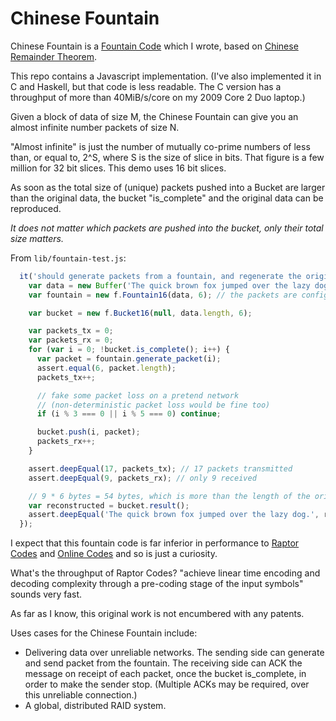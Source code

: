 Chinese Fountain
================

Chinese Fountain is a [Fountain Code](https://en.wikipedia.org/wiki/Fountain_code) which I wrote, based on [Chinese Remainder Theorem](https://en.wikipedia.org/wiki/Chinese_remainder_theorem).

This repo contains a Javascript implementation.  (I've also implemented it in C and Haskell, but that code is less readable.  The C version has a throughput of more than 40MiB/s/core on my 2009 Core 2 Duo laptop.)

Given a block of data of size M, the Chinese Fountain can give you an almost infinite number packets of size N.

"Almost infinite" is just the number of mutually co-prime numbers of less than, or equal to, 2^S, where S is the size of slice in bits.  That figure is a few million for 32 bit slices.  This demo uses 16 bit slices.

As soon as the total size of (unique) packets pushed into a Bucket are larger than the original data, the bucket "is_complete" and the original data can be reproduced.

*It does not matter which packets are pushed into the bucket, only their total size matters.* 

From `lib/fountain-test.js`:

```javascript
  it('should generate packets from a fountain, and regenerate the original data, despite (faked) packet loss', function() {
    var data = new Buffer('The quick brown fox jumped over the lazy dog.');
    var fountain = new f.Fountain16(data, 6); // the packets are configured to be 6 bytes long

    var bucket = new f.Bucket16(null, data.length, 6);

    var packets_tx = 0;
    var packets_rx = 0;
    for (var i = 0; !bucket.is_complete(); i++) {
      var packet = fountain.generate_packet(i);
      assert.equal(6, packet.length);
      packets_tx++;

      // fake some packet loss on a pretend network
      // (non-deterministic packet loss would be fine too)
      if (i % 3 === 0 || i % 5 === 0) continue; 

      bucket.push(i, packet);
      packets_rx++;
    }

    assert.deepEqual(17, packets_tx); // 17 packets transmitted
    assert.deepEqual(9, packets_rx); // only 9 received

    // 9 * 6 bytes = 54 bytes, which is more than the length of the original message, and therefore enough to regenerate the original data 
    var reconstructed = bucket.result();
    assert.deepEqual('The quick brown fox jumped over the lazy dog.', reconstructed.toString('utf8'));
  });
```

I expect that this fountain code is far inferior in performance to [Raptor Codes](https://en.wikipedia.org/wiki/Raptor_code) and [Online Codes](https://en.wikipedia.org/wiki/Online_codes) and so is just a curiosity.

What's the throughput of Raptor Codes?  "achieve linear time encoding and decoding complexity through a pre-coding stage of the input symbols" sounds very fast.

As far as I know, this original work is not encumbered with any patents.

Uses cases for the Chinese Fountain include:

- Delivering data over unreliable networks.  The sending side can generate and send packet from the fountain.  The receiving side can ACK the message on receipt of each packet, once the bucket is_complete, in order to make the sender stop.  (Multiple ACKs may be required, over this unreliable connection.)
- A global, distributed RAID system.
